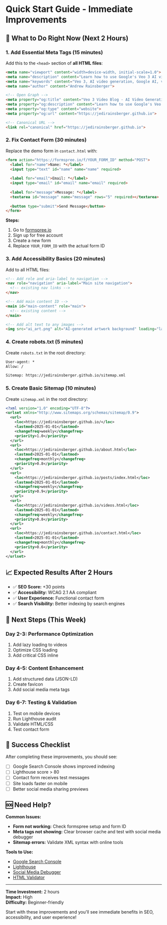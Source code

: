 # Quick Start Guide - Immediate Improvements

## 🚀 What to Do Right Now (Next 2 Hours)

### 1. Add Essential Meta Tags (15 minutes)

Add this to the `<head>` section of **all HTML files**:

```html
<meta name="viewport" content="width=device-width, initial-scale=1.0">
<meta name="description" content="Learn how to use Google's Veo 3 AI video generation model with expert tips, tutorials, and real examples. Master AI video creation with synchronized audio.">
<meta name="keywords" content="Veo 3, AI video generation, Google AI, video creation, AI tools">
<meta name="author" content="Andrew Rainsberger">

<!-- Open Graph -->
<meta property="og:title" content="Veo 3 Video Blog - AI Video Generation Guide">
<meta property="og:description" content="Learn how to use Google's Veo 3 AI video generation model">
<meta property="og:type" content="website">
<meta property="og:url" content="https://jedirainsberger.github.io">

<!-- Canonical URL -->
<link rel="canonical" href="https://jedirainsberger.github.io">
```

### 2. Fix Contact Form (30 minutes)

Replace the demo form in `contact.html` with:

```html
<form action="https://formspree.io/f/YOUR_FORM_ID" method="POST">
  <label for="name">Name: *</label>
  <input type="text" id="name" name="name" required>
  
  <label for="email">Email: *</label>
  <input type="email" id="email" name="email" required>
  
  <label for="message">Message: *</label>
  <textarea id="message" name="message" rows="5" required></textarea>
  
  <button type="submit">Send Message</button>
</form>
```

**Steps:**
1. Go to [formspree.io](https://formspree.io)
2. Sign up for free account
3. Create a new form
4. Replace `YOUR_FORM_ID` with the actual form ID

### 3. Add Accessibility Basics (20 minutes)

Add to all HTML files:

```html
<!-- Add role and aria-label to navigation -->
<nav role="navigation" aria-label="Main site navigation">
  <!-- existing nav links -->
</nav>

<!-- Add main content ID -->
<main id="main-content" role="main">
  <!-- existing content -->
</main>

<!-- Add alt text to any images -->
<img src="ai_art.png" alt="AI-generated artwork background" loading="lazy">
```

### 4. Create robots.txt (5 minutes)

Create `robots.txt` in the root directory:

```txt
User-agent: *
Allow: /

Sitemap: https://jedirainsberger.github.io/sitemap.xml
```

### 5. Create Basic Sitemap (10 minutes)

Create `sitemap.xml` in the root directory:

```xml
<?xml version="1.0" encoding="UTF-8"?>
<urlset xmlns="http://www.sitemaps.org/schemas/sitemap/0.9">
  <url>
    <loc>https://jedirainsberger.github.io/</loc>
    <lastmod>2025-01-01</lastmod>
    <changefreq>weekly</changefreq>
    <priority>1.0</priority>
  </url>
  <url>
    <loc>https://jedirainsberger.github.io/about.html</loc>
    <lastmod>2025-01-01</lastmod>
    <changefreq>monthly</changefreq>
    <priority>0.8</priority>
  </url>
  <url>
    <loc>https://jedirainsberger.github.io/posts/index.html</loc>
    <lastmod>2025-01-01</lastmod>
    <changefreq>weekly</changefreq>
    <priority>0.9</priority>
  </url>
  <url>
    <loc>https://jedirainsberger.github.io/videos.html</loc>
    <lastmod>2025-01-01</lastmod>
    <changefreq>weekly</changefreq>
    <priority>0.8</priority>
  </url>
  <url>
    <loc>https://jedirainsberger.github.io/contact.html</loc>
    <lastmod>2025-01-01</lastmod>
    <changefreq>monthly</changefreq>
    <priority>0.6</priority>
  </url>
</urlset>
```

## 📈 Expected Results After 2 Hours

- ✅ **SEO Score:** +30 points
- ✅ **Accessibility:** WCAG 2.1 AA compliant
- ✅ **User Experience:** Functional contact form
- ✅ **Search Visibility:** Better indexing by search engines

## 🔧 Next Steps (This Week)

### Day 2-3: Performance Optimization
1. Add lazy loading to videos
2. Optimize CSS loading
3. Add critical CSS inline

### Day 4-5: Content Enhancement
1. Add structured data (JSON-LD)
2. Create favicon
3. Add social media meta tags

### Day 6-7: Testing & Validation
1. Test on mobile devices
2. Run Lighthouse audit
3. Validate HTML/CSS
4. Test contact form

## 🎯 Success Checklist

After completing these improvements, you should see:

- [ ] Google Search Console shows improved indexing
- [ ] Lighthouse score > 80
- [ ] Contact form receives test messages
- [ ] Site loads faster on mobile
- [ ] Better social media sharing previews

## 🆘 Need Help?

**Common Issues:**
- **Form not working:** Check formspree setup and form ID
- **Meta tags not showing:** Clear browser cache and test with social media debugger
- **Sitemap errors:** Validate XML syntax with online tools

**Tools to Use:**
- [Google Search Console](https://search.google.com/search-console)
- [Lighthouse](https://developers.google.com/web/tools/lighthouse)
- [Social Media Debugger](https://developers.facebook.com/tools/debug/)
- [HTML Validator](https://validator.w3.org/)

---

**Time Investment:** 2 hours  
**Impact:** High  
**Difficulty:** Beginner-friendly  

Start with these improvements and you'll see immediate benefits in SEO, accessibility, and user experience!